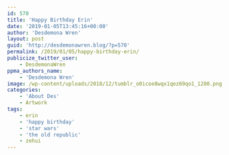 ```yaml
---
id: 570
title: 'Happy Birthday Erin'
date: '2019-01-05T13:45:16+00:00'
author: 'Desdemona Wren'
layout: post
guid: 'http://desdemonawren.blog/?p=570'
permalink: /2019/01/05/happy-birthday-erin/
publicize_twitter_user:
    - DesdemonaWren
ppma_authors_name:
    - 'Desdemona Wren'
image: /wp-content/uploads/2018/12/tumblr_o0icoe8wqx1qez69qo1_1280.png
categories:
    - 'About Des'
    - Artwork
tags:
    - erin
    - 'happy birthday'
    - 'star wars'
    - 'the old republic'
    - zehui
---
```


